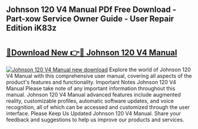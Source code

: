 ## Johnson 120 V4 Manual PDf Free Download - Part-xow Service Owner Guide - User Repair Edition iK83z

# <h2><a href="http://bc7776.oget.top/?id=Johnson+120+V4+Manual">🔗Download New 👉🔴 Johnson 120 V4 Manual</a></h2>

[![Johnson 120 V4 Manual new download](https://i.imgur.com/5g1atiW.png)](http://bc7776.oget.top/?id=Johnson+120+V4+Manual)
Explore the world of Johnson 120 V4 Manual with this comprehensive user manual, covering all aspects of the product's features and functionality. Important Notes Johnson 120 V4 Manual Please take note of any important information throughout this manual. Johnson 120 V4 Manual advanced features include augmented reality, customizable profiles, automatic software updates, and voice recognition, all of which can be accessed and customized through the user interface. Please Keep Us Updated Johnson 120 V4 Manual. Share your feedback and suggestions to help us improve our products and services.
